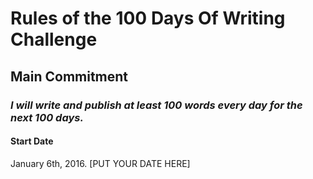 # Rules of the 100 Days Of Writing Challenge

## Main Commitment
### *I will write and publish at least 100 words every day for the next 100 days.*

#### Start Date
January 6th, 2016. [PUT YOUR DATE HERE]

<!--

## Additional Rules
1. I will tweet about my progress every day -> using the hashtag #100DaysOfCode
2. If I code for work or school (coding for someone else, basically), that time won't count towards the challenge; but coding that is to develop my skills is acceptable.
3. I will try push code to GitHub every day so that anyone can see my progress.
4. I will update the (Log)[log.md] with the day's progress and provide a link so that others can see my progress.
5. I have just started learning to code and will use the time spent doing tutorials, online courses and other similar resources will  towards this challenge, as per the [FAQ](FAQ.md).  As quickly as is possible, I will start work on real projects, and accept real coding challenges. 


## Ideas to make this challenge more effective
1. To increase the chances of success, it's a requirement that you add a link to each of the day posts in the [log](log.md). It can be a link to a commit on GitHub, a link to a blog post
2. If you get upset or stuck, read this article: [Learning to Code: When It Gets Dark](https://medium.freecodecamp.com/learning-to-code-when-it-gets-dark-e485edfb58fd)
3. If you don't know why there is such an emphasis on working on the projects vs doing tutorials or online courses, read this: [How to Get a Developer Job in Less Than a Year](https://medium.freecodecamp.com/how-to-get-a-developer-job-in-less-than-a-year-c27bbfe71645)
4. If you can't push your code to GitHub for some reason (e.g. if you're only starting to code and doing interactive exercises), provide a link to a tweet. You can think of something else as long as your challenge stays public - and you get the benefit of being committed to it and accountable for your progress.
5. Another good bonus of forking this repo -> if you haven't worked with Markdown before, it's a good way to practice.

## Contents
* [Rules](rules.md)
* [Log - click here to see my progress](log.md)
* [FAQ](FAQ.md)
* [Resources](resources.md)

-->
